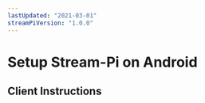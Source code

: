 ```yaml
---
lastUpdated: "2021-03-01"
streamPiVersion: "1.0.0"
---
```


# Setup Stream-Pi on Android

## Client Instructions
